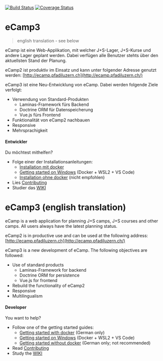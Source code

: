 [![Build Status](https://travis-ci.com/ecamp/ecamp3.svg?branch=devel)](https://travis-ci.com/ecamp/ecamp3)
[![Coverage Status](https://coveralls.io/repos/github/ecamp/ecamp3/badge.svg?branch=devel)](https://coveralls.io/github/ecamp/ecamp3?branch=devel)

# eCamp3

> english translation - see below

eCamp ist eine Web-Applikation, mit welcher J+S-Lager, 
J+S-Kurse und andere Lager geplant werden. Dabei verfügen
alle Benutzer stehts über den aktuellsten Stand der Planung.

eCamp2 ist produktiv im Einsatz und kann unter folgender
Adresse genutzt werden: 
[http://ecamp.pfadiluzern.ch](http://ecamp.pfadiluzern.ch/)

eCamp3 ist eine Neu-Entwicklung von eCamp. Dabei werden 
folgende Ziele verfolgt:

- Verwendung von Standard-Produkten
  - Laminas-Framework fürs Backend
  - Doctrine ORM für Datenspeicherung
  - Vue.js fürs Frontend
- Funktionalität von eCamp2 nachbauen
- Responsive
- Mehrsprachigkeit
  

#### Entwickler

Du möchtest mithelfen?
- Folge einer der Installationsanleitungen:
  - [Installation mit docker](docu/install-docker.md)
  - [Getting started on Windows](https://github.com/ecamp/ecamp3/wiki/Getting-started-on-Windows) (Docker + WSL2 + VS Code)
  - [Installation ohne docker](docu/install-ubuntu.md) (nicht empfohlen)
- Lies [Contributing](CONTRIBUTING.md)
- Studier das [WIKI](https://github.com/ecamp/ecamp3/wiki)




# eCamp3 (english translation)

eCamp is a web application for planning J+S camps, 
J+S courses and other camps. All users always have 
the latest planning status.

eCamp2 is in productive use and can be used at 
the following address:
[http://ecamp.pfadiluzern.ch](http://ecamp.pfadiluzern.ch/)
 
eCamp3 is a new development of eCamp. The following 
objectives are followed:

- Use of standard products
  - Laminas-Framework for backend
  - Doctrine ORM for persistence
  - Vue.js for frontend
- Rebuild the functionality of eCamp2
- Responsive
- Multilingualism

#### Developer

You want to help?
- Follow one of the getting started guides:
  - [Getting started with docker](docu/install-docker.md) (German only)
  - [Getting started on Windows](https://github.com/ecamp/ecamp3/wiki/Getting-started-on-Windows) (Docker + WSL2 + VS Code)
  - [Getting started without docker](docu/install-ubuntu.md) (German only; not recommended)
- Read [Contributing](CONTRIBUTING.md)
- Study the [WIKI](https://github.com/ecamp/ecamp3/wiki)



 
